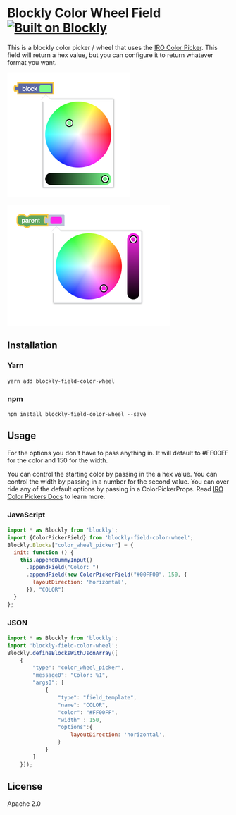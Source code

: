 # Blockly Color Wheel Field [![Built on Blockly](https://tinyurl.com/built-on-blockly)](https://github.com/google/blockly)

This is a blockly color picker / wheel that uses the [IRO Color Picker](https://github.com/jaames/iro.js).  This field will return a hex value, but you can configure it to return whatever format you want.  

![example 1](docs/demo1.png)

![example 2](docs/demo2.png)

## Installation

### Yarn
```
yarn add blockly-field-color-wheel
```

### npm
```
npm install blockly-field-color-wheel --save
```

## Usage

For the options you don't have to pass anything in.  It will default to 
#FF00FF for the color and 150 for the width.

You can control the starting color by passing in the a hex value.  You can control the width by passing in a number for the second value.   You can over ride any of the default options by passing in a ColorPickerProps.  Read [IRO Color Pickers Docs](https://github.com/jaames/iro.js?ref=devawesome.io#color-picker-options) to learn more. 

### JavaScript
```js
import * as Blockly from 'blockly';
import {ColorPickerField} from 'blockly-field-color-wheel';
Blockly.Blocks["color_wheel_picker"] = {
  init: function () {
    this.appendDummyInput()
      .appendField("Color: ")
      .appendField(new ColorPickerField("#00FF00", 150, {
        layoutDirection: 'horizontal',
      }), "COLOR")
  }
};
```
### JSON

```js
import * as Blockly from 'blockly';
import 'blockly-field-color-wheel';
Blockly.defineBlocksWithJsonArray([
    {
        "type": "color_wheel_picker",
        "message0": "Color: %1",
        "args0": [
            {
                "type": "field_template",
                "name": "COLOR",
                "color": "#FF00FF",
                "width" : 150,
                "options":{
                    layoutDirection: 'horizontal',
                }
            }
        ]
    }]);
```

## License

Apache 2.0
